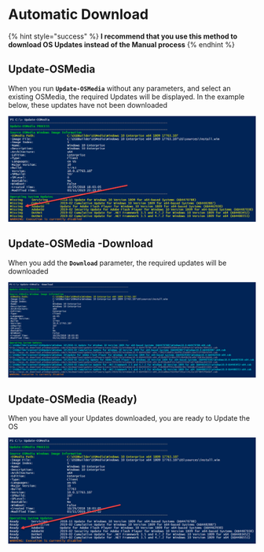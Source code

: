 # Automatic Download

{% hint style="success" %}
**I recommend that you use this method to download OS Updates instead of the Manual process**
{% endhint %}

## Update-OSMedia

When you run **`Update-OSMedia`** without any parameters, and select an existing OSMedia, the required Updates will be displayed.  In the example below, these updates have not been downloaded

![](../../../../.gitbook/assets/image%20%2898%29.png)

## Update-OSMedia -Download

When you add the **`Download`** parameter, the required updates will be downloaded 

![](../../../../.gitbook/assets/image%20%28245%29.png)

## Update-OSMedia \(Ready\)

When you have all your Updates downloaded, you are ready to Update the OS

![](../../../../.gitbook/assets/image%20%28205%29.png)



